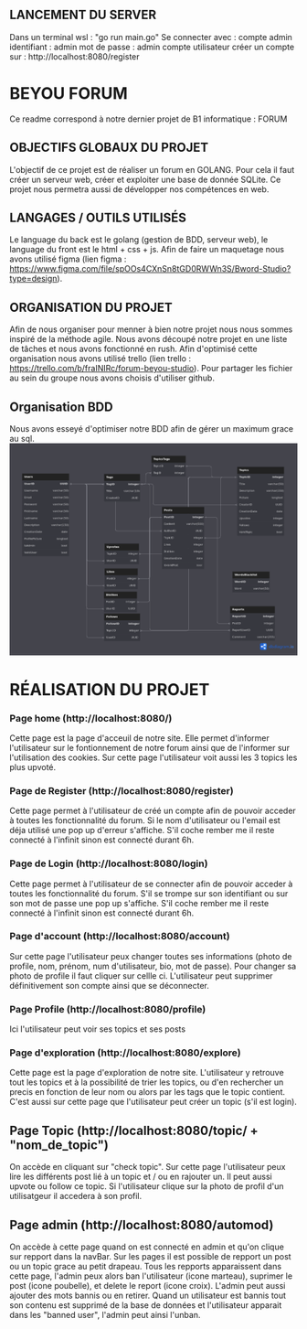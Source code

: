 ## LANCEMENT DU SERVER
Dans un terminal wsl : "go run main.go"
Se connecter avec :
    compte admin
        identifiant : admin
        mot de passe : admin
    compte utilisateur
        créer un compte sur : http://localhost:8080/register
# BEYOU FORUM
Ce readme correspond à notre dernier projet de B1 informatique : FORUM

## OBJECTIFS GLOBAUX DU PROJET
L'objectif de ce projet est de réaliser un forum en GOLANG. Pour cela il faut créer un serveur web, créer et exploiter une base de donnée SQLite. Ce projet nous permetra aussi de développer nos compétences en web.

## LANGAGES / OUTILS UTILISÉS
Le language du back est le golang (gestion de BDD, serveur web), le language du front est le html + css + js. Afin de faire un maquetage nous avons utilisé figma (lien figma : https://www.figma.com/file/spOOs4CXnSn8tGD0RWWn3S/Bword-Studio?type=design).

## ORGANISATION DU PROJET
Afin de nous organiser pour menner à bien notre projet nous nous sommes inspiré de la méthode agile. Nous avons découpé notre projet en une liste de tâches et nous avons fonctionné en rush. Afin d'optimisé cette organisation nous avons utilisé trello (lien trello : https://trello.com/b/fraINIRc/forum-beyou-studio). Pour partager les fichier au sein du groupe nous avons choisis d'utiliser github.

## Organisation BDD
Nous avons esseyé d'optimiser notre BDD afin de gérer un maximum grace au sql.
![Alt text](./static/img/BDD.png)

# RÉALISATION DU PROJET
### Page home (http://localhost:8080/)
Cette page est la page d'acceuil de notre site. Elle permet d'informer l'utilisateur sur le fontionnement de notre forum ainsi que de l'informer sur l'utilisation des cookies. Sur cette page l'utilisateur voit aussi les 3 topics les plus upvoté.
### Page de Register (http://localhost:8080/register)
Cette page permet à l'utilisateur de créé un compte afin de pouvoir acceder à toutes les fonctionnalité du forum. Si le nom d'utilisateur ou l'email est déja utilisé une pop up d'erreur s'affiche. S'il coche rember me il reste connecté à l'infinit sinon est connecté durant 6h.
### Page de Login (http://localhost:8080/login)
Cette page permet à l'utilisateur de se connecter afin de pouvoir acceder à toutes les fonctionnalité du forum. S'il se trompe sur son identifiant ou sur son mot de passe une pop up s'affiche. S'il coche rember me il reste connecté à l'infinit sinon est connecté durant 6h.
### Page d'account (http://localhost:8080/account)
Sur cette page l'utilisateur peux changer toutes ses informations (photo de profile, nom, prénom, num d'utilisateur, bio, mot de passe). Pour changer sa photo de profile il faut cliquer sur cellle ci. L'utilisateur peut supprimer définitivement son compte ainsi que se déconnecter.
### Page Profile (http://localhost:8080/profile)
Ici l'utilisateur peut voir ses topics et ses posts
### Page d'exploration (http://localhost:8080/explore)
Cette page est la page d'exploration de notre site. L'utilisateur y retrouve tout les topics et à la possibilité de trier les topics, ou d'en rechercher un precis en fonction de leur nom ou alors par les tags que le topic contient. C'est aussi sur cette page que l'utilisateur peut créer un topic (s'il est login).
## Page Topic (http://localhost:8080/topic/ + "nom_de_topic")
On accède en cliquant sur "check topic".
Sur cette page l'utilisateur peux lire les différents post lié à un topic et / ou en rajouter un. Il peut aussi upvote ou follow ce topic. Si l'utilisateur clique sur la photo de profil d'un utilisatgeur il accedera à son profil.
## Page admin (http://localhost:8080/automod)
On accède à cette page quand on est connecté en admin et qu'on clique sur repport dans la navBar.
Sur les pages il est possible de repport un post ou un topic grace au petit drapeau.
Tous les repports apparaissent dans cette page, l'admin peux alors ban l'utilisateur (icone marteau), suprimer le post (icone poubelle), et delete le report (icone croix).
L'admin peut aussi ajouter des mots bannis ou en retirer.
Quand un utilisateur est bannis tout son contenu est supprimé de la base de données et l'utilisateur apparait dans les "banned user", l'admin peut ainsi l'unban.